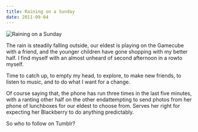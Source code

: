 ```yaml
---
title: Raining on a Sunday
date: 2011-09-04
---
```


![Raining on a Sunday](https://source.unsplash.com/vP3pnOoCiYE/1600x900)

The rain is steadily falling outside, our eldest is playing on the Gamecube with a friend, and the younger children have gone shopping with my better half. I find myself with an almost unheard of second afternoon in a rowto myself.

Time to catch up, to empty my head, to explore, to make new friends, to listen to music, and to do what I want for a change.

Of course saying that, the phone has run three times in the last five minutes, with a ranting other half on the other endattempting to send photos from her phone of lunchboxes for our eldest to choose from. Serves her right for expecting her Blackberry to do anything predictably.

So who to follow on Tumblr?